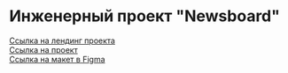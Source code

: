 # Инженерный проект "Newsboard"
[Ссылка на лендинг проекта](http://lexa070301.bhuser.ru/newsboard/lending/) <br>
[Ссылка на проект](http://lexa070301.bhuser.ru/newsboard/) <br>
[Ссылка на макет в Figma](https://www.figma.com/file/xrF1Rtc1tiVYsSj8bo6cN5/Newsboard)
